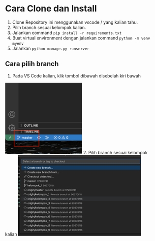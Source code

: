 # Cara Clone dan Install
1. Clone Repository ini menggunakan vscode / yang kalian tahu.
2. Pilih branch sesuai kelompok kalian.
3. Jalankan command `pip install -r requirements.txt`
4. Buat virtual environment dengan jalankan command `python -m venv myenv`
5. Jalankan `python manage.py runserver`

## Cara pilih branch
1. Pada VS Code kalian, klik tombol dibawah disebelah kiri bawah
<img src="screenshot/ss1.png" width="250">
2. Pilih branch sesuai kelompok kalian
<img src="screenshot/ss2.png" width="400">
